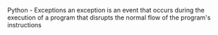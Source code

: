 Python - Exceptions
an exception is an event that occurs during the execution of a program that disrupts the normal flow of the program's instructions
